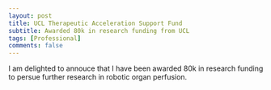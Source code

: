 ```yaml
---
layout: post
title: UCL Therapeutic Acceleration Support Fund
subtitle: Awarded 80k in research funding from UCL
tags: [Professional]
comments: false
---
```


I am delighted to annouce that I have been awarded 80k in research funding to persue further research in robotic organ perfusion.
